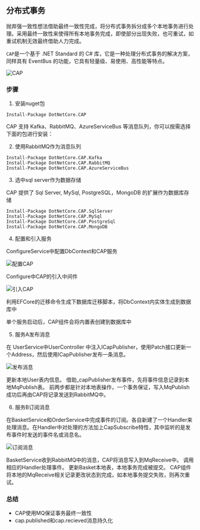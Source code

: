 ## 分布式事务

抛弃强一致性想法借助最终一致性完成，将分布式事务拆分成多个本地事务进行处理。采用最终一致性来使得所有本地事务完成，即使部分出现失败，也可重试，如重试机制无效最终借助人力完成。

``` CAP ```是一个基于 .NET Standard 的 C# 库，它是一种处理分布式事务的解决方案，同样具有 EventBus 的功能，它具有轻量级、易使用、高性能等特点。

![CAP](https://img2018.cnblogs.com/blog/391160/201912/391160-20191203210741240-475192699.png)


### 步骤

1. 安装nuget包

```shell
Install-Package DotNetCore.CAP
```

CAP 支持 Kafka、RabbitMQ、AzureServiceBus 等消息队列，你可以按需选择下面的包进行安装：


2. 使用RabbitMQ作为消息队列

```shell
Install-Package DotNetCore.CAP.Kafka
Install-Package DotNetCore.CAP.RabbitMQ
Install-Package DotNetCore.CAP.AzureServiceBus
```

3. 选中sql server作为数据存储

CAP 提供了 Sql Server, MySql, PostgreSQL，MongoDB 的扩展作为数据库存储

```shell
Install-Package DotNetCore.CAP.SqlServer
Install-Package DotNetCore.CAP.MySql
Install-Package DotNetCore.CAP.PostgreSql
Install-Package DotNetCore.CAP.MongoDB
```


4. 配置和引入服务

ConfigureService中配置DbContext和CAP服务

![配置CAP](https://img2020.cnblogs.com/blog/1133736/202104/1133736-20210427212800643-2121223657.png)

Configure中CAP的引入中间件

![引入CAP](https://img2020.cnblogs.com/blog/1133736/202104/1133736-20210427212800996-201121861.png)


利用EFCore的迁移命令生成下数据库迁移脚本，将DbContext内实体生成到数据库中

单个服务启动后，CAP组件会将内置表创建到数据库中

5. 服务A发布消息

在 UserService中UserController 中注入ICapPublisher，使用Patch接口更新一个Address，然后使用ICapPublisher发布一条消息。

![发布消息](https://img2020.cnblogs.com/blog/1133736/202104/1133736-20210427212801762-96447168.png)


更新本地User表内信息。
借助_capPublisher发布事件，先将事件信息记录到本地MqPublish表。
前两步都是针对本地表操作，一个事务保证，写入MqPublish成功后再由CAP将记录发送到RabbitMQ中。


6. 服务B订阅消息

在BasketService和OrderService中完成事件的订阅。各自新建了一个Handler来处理消息。在Handler中对处理的方法加上CapSubscribe特性，其中监听的是发布事件时发送的事件名或消息名。

![订阅消息](https://img2020.cnblogs.com/blog/1133736/202104/1133736-20210427212802111-674096625.png)

BasketService收到RabbitMQ中的消息，CAP将消息写入到MqReceive中。
调用相应的Handler处理事件。
更新Basket本地表，本地事务完成被提交。
CAP组件将本地的MqReceive相关记录更改状态到完成，如本地事务提交失败，则再次重试。


### 总结

* CAP使用MQ保证事务最终一致性
* cap.published和cap.recieved消息持久化